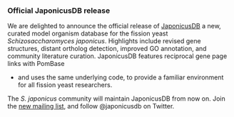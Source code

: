 ### Official JaponicusDB release
<!-- pombase_flags: frontpage -->
<!-- newsfeed_thumbnail: japonicusdb-32x32.png -->

We are delighted to announce the official release of
[JaponicusDB](www.japonicusdb.org) a new, curated model organism
database for the fission yeast *Schizosaccharomyces
japonicus*. Highlights include revised gene structures, distant
ortholog detection, improved GO annotation, and community literature
curation. JaponicusDB features reciprocal gene page links with PomBase
- and uses the same underlying code, to provide a familiar environment
for all fission yeast researchers.

The *S. japonicus* community will maintain JaponicusDB from now
on. Join the [new mailing list](https://mailman.kcl.ac.uk/mailman/listinfo/japonicus-list), and
follow @japonicusdb on Twitter.
